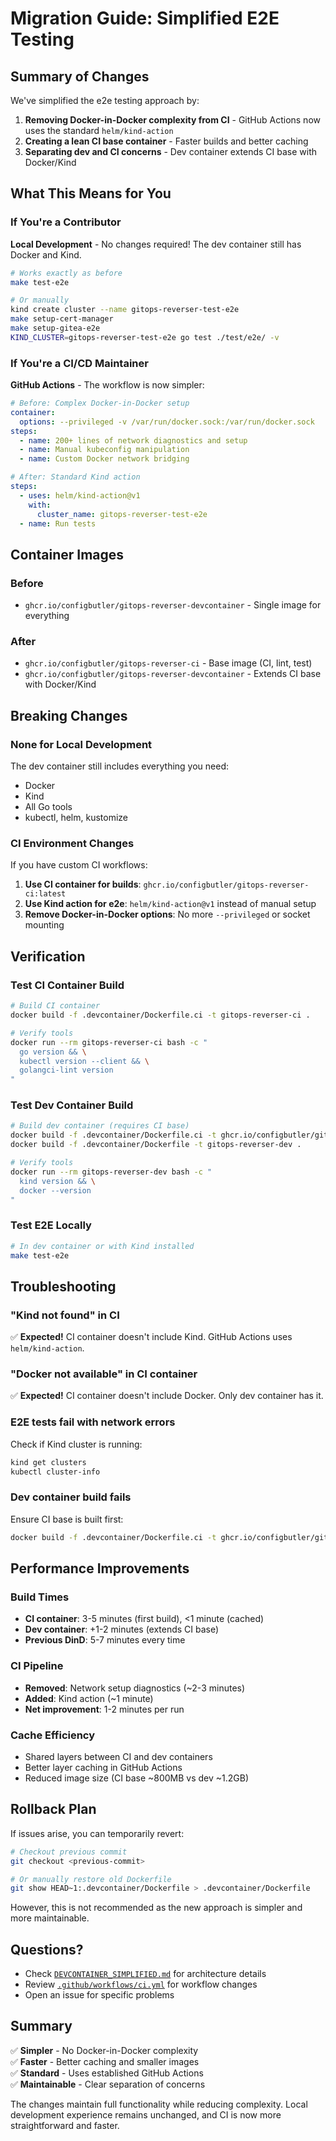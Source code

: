 # Migration Guide: Simplified E2E Testing

## Summary of Changes

We've simplified the e2e testing approach by:

1. **Removing Docker-in-Docker complexity from CI** - GitHub Actions now uses the standard `helm/kind-action`
2. **Creating a lean CI base container** - Faster builds and better caching
3. **Separating dev and CI concerns** - Dev container extends CI base with Docker/Kind

## What This Means for You

### If You're a Contributor

**Local Development** - No changes required! The dev container still has Docker and Kind.

```bash
# Works exactly as before
make test-e2e

# Or manually
kind create cluster --name gitops-reverser-test-e2e
make setup-cert-manager
make setup-gitea-e2e
KIND_CLUSTER=gitops-reverser-test-e2e go test ./test/e2e/ -v
```

### If You're a CI/CD Maintainer

**GitHub Actions** - The workflow is now simpler:

```yaml
# Before: Complex Docker-in-Docker setup
container:
  options: --privileged -v /var/run/docker.sock:/var/run/docker.sock
steps:
  - name: 200+ lines of network diagnostics and setup
  - name: Manual kubeconfig manipulation
  - name: Custom Docker network bridging

# After: Standard Kind action
steps:
  - uses: helm/kind-action@v1
    with:
      cluster_name: gitops-reverser-test-e2e
  - name: Run tests
```

## Container Images

### Before
- `ghcr.io/configbutler/gitops-reverser-devcontainer` - Single image for everything

### After
- `ghcr.io/configbutler/gitops-reverser-ci` - Base image (CI, lint, test)
- `ghcr.io/configbutler/gitops-reverser-devcontainer` - Extends CI base with Docker/Kind

## Breaking Changes

### None for Local Development
The dev container still includes everything you need:
- Docker
- Kind
- All Go tools
- kubectl, helm, kustomize

### CI Environment Changes

If you have custom CI workflows:

1. **Use CI container for builds**: `ghcr.io/configbutler/gitops-reverser-ci:latest`
2. **Use Kind action for e2e**: `helm/kind-action@v1` instead of manual setup
3. **Remove Docker-in-Docker options**: No more `--privileged` or socket mounting

## Verification

### Test CI Container Build

```bash
# Build CI container
docker build -f .devcontainer/Dockerfile.ci -t gitops-reverser-ci .

# Verify tools
docker run --rm gitops-reverser-ci bash -c "
  go version && \
  kubectl version --client && \
  golangci-lint version
"
```

### Test Dev Container Build

```bash
# Build dev container (requires CI base)
docker build -f .devcontainer/Dockerfile.ci -t ghcr.io/configbutler/gitops-reverser-ci:latest .
docker build -f .devcontainer/Dockerfile -t gitops-reverser-dev .

# Verify tools
docker run --rm gitops-reverser-dev bash -c "
  kind version && \
  docker --version
"
```

### Test E2E Locally

```bash
# In dev container or with Kind installed
make test-e2e
```

## Troubleshooting

### "Kind not found" in CI

✅ **Expected!** CI container doesn't include Kind. GitHub Actions uses `helm/kind-action`.

### "Docker not available" in CI container

✅ **Expected!** CI container doesn't include Docker. Only dev container has it.

### E2E tests fail with network errors

Check if Kind cluster is running:
```bash
kind get clusters
kubectl cluster-info
```

### Dev container build fails

Ensure CI base is built first:
```bash
docker build -f .devcontainer/Dockerfile.ci -t ghcr.io/configbutler/gitops-reverser-ci:latest .
```

## Performance Improvements

### Build Times
- **CI container**: 3-5 minutes (first build), <1 minute (cached)
- **Dev container**: +1-2 minutes (extends CI base)
- **Previous DinD**: 5-7 minutes every time

### CI Pipeline
- **Removed**: Network setup diagnostics (~2-3 minutes)
- **Added**: Kind action (~1 minute)
- **Net improvement**: 1-2 minutes per run

### Cache Efficiency
- Shared layers between CI and dev containers
- Better layer caching in GitHub Actions
- Reduced image size (CI base ~800MB vs dev ~1.2GB)

## Rollback Plan

If issues arise, you can temporarily revert:

```bash
# Checkout previous commit
git checkout <previous-commit>

# Or manually restore old Dockerfile
git show HEAD~1:.devcontainer/Dockerfile > .devcontainer/Dockerfile
```

However, this is not recommended as the new approach is simpler and more maintainable.

## Questions?

- Check [`DEVCONTAINER_SIMPLIFIED.md`](DEVCONTAINER_SIMPLIFIED.md) for architecture details
- Review [`.github/workflows/ci.yml`](.github/workflows/ci.yml) for workflow changes
- Open an issue for specific problems

## Summary

✅ **Simpler** - No Docker-in-Docker complexity  
✅ **Faster** - Better caching and smaller images  
✅ **Standard** - Uses established GitHub Actions  
✅ **Maintainable** - Clear separation of concerns  

The changes maintain full functionality while reducing complexity. Local development experience remains unchanged, and CI is now more straightforward and faster.
